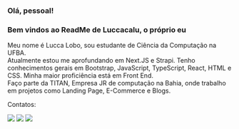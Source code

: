 ### Olá, pessoal!
### Bem vindos ao ReadMe de Luccacalu, o próprio eu 
<div>Meu nome é Lucca Lobo, sou estudante de Ciência da Computação na UFBA.</div>
<div>Atualmente estou me aprofundando em Next.JS e Strapi. Tenho conhecimentos gerais em Bootstrap, JavaScript, TypeScript, React, HTML e CSS. Minha maior proficiência está em Front End.</div>
<div>Faço parte da TITAN, Empresa JR de computação na Bahia, onde trabalho em projetos como Landing Page, E-Commerce e Blogs.</div>

Contatos:
<div>
<a href="https://www.instagram.com/theluccalobo/" target="_blank"><img src="https://img.shields.io/badge/-Instagram-%23E4405F?style=for-the-badge&logo=instagram&logoColor=white" target="_blank"></a>
<a href = "mailto:luccalobo.goncalves@gmail.com"><img src="https://img.shields.io/badge/Gmail-D14836?style=for-the-badge&logo=gmail&logoColor=white" target="_blank"></a>
<a href="https://www.linkedin.com/in/lucca-giovanni-lobo-511497212/" target="_blank"><img src="https://img.shields.io/badge/-LinkedIn-%230077B5?style=for-the-badge&logo=linkedin&logoColor=white" target="_blank"></a>   
</div>
